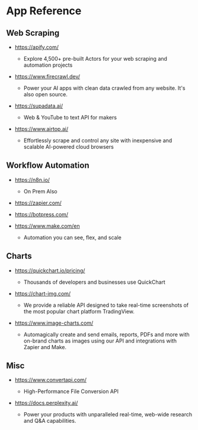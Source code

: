 # App Reference

## Web Scraping

- https://apify.com/
  - Explore 4,500+ pre-built Actors for your web scraping and automation projects

- https://www.firecrawl.dev/
  - Power your AI apps with clean data crawled from any website. It's also open source.

- https://supadata.ai/
  - Web & YouTube to text API for makers
  
- https://www.airtop.ai/
  - Effortlessly scrape and control any site with inexpensive and scalable AI-powered cloud browsers

## Workflow Automation

- https://n8n.io/
  - On Prem Also 
    
- https://zapier.com/
  
- https://botpress.com/

- https://www.make.com/en
  - Automation you can see, flex, and scale

## Charts

- https://quickchart.io/pricing/
  - Thousands of developers and businesses use QuickChart
 
- https://chart-img.com/
  - We provide a reliable API designed to take real-time screenshots of the most popular chart platform TradingView.
    
- https://www.image-charts.com/
  - Automagically create and send emails, reports, PDFs and more with on-brand charts as images using our API and integrations with Zapier and Make.
 
## Misc

- https://www.convertapi.com/
  - High-Performance File Conversion API

- https://docs.perplexity.ai/
  - Power your products with unparalleled real-time, web-wide research and Q&A capabilities.
